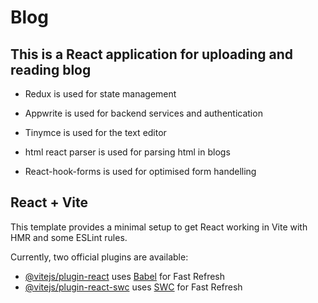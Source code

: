 # Blog

## This is a React application for uploading and reading blog

- Redux is used for state management

- Appwrite is used for backend services and authentication

- Tinymce is used for the text editor 

- html react parser is used for parsing html in blogs

- React-hook-forms is used for optimised form handelling








## React + Vite

This template provides a minimal setup to get React working in Vite with HMR and some ESLint rules.

Currently, two official plugins are available:

- [@vitejs/plugin-react](https://github.com/vitejs/vite-plugin-react/blob/main/packages/plugin-react/README.md) uses [Babel](https://babeljs.io/) for Fast Refresh
- [@vitejs/plugin-react-swc](https://github.com/vitejs/vite-plugin-react-swc) uses [SWC](https://swc.rs/) for Fast Refresh
